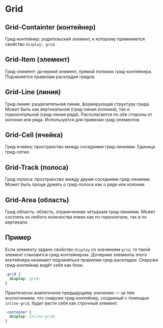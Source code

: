 # Grid

## Grid-Containter (контейнер)

Грид-контейнер: родительский элемент, к которому применяется свойство `display: grid`.

## Grid-Item (элемент)

Грид-элемент: дочерний элемент, прямой потомок грид-контейнера. Подчиняется правилам раскладки гридов.

## Grid-Line (линия)

Грид-линия: разделительная линия, формирующая структуру грида. Может быть как вертикальной (грид-линия колонки), так и горизонтальной (грид-линия ряда). Располагается по обе стороны от колонки или ряда. Используется для привязки грид-элементов.

## Grid-Cell (ячейка)

Грид-ячейка: пространство между соседними грид-линиями. Единица грид-сетки.

## Grid-Track (полоса)

Грид-полоса: пространство между двумя соседними грид-линиями. Может быть проще думать о грид-полосе как о ряде или колонке.

## Grid-Area (область)

Грид-область: область, ограниченная четырьмя грид-линиями. Может состоять из любого количества ячеек как по горизонтали, так и по вертикали.

## Пример

Если элементу задано свойство `display` со значением `grid`, то такой элемент становится грид-контейнером. Дочерние элементы этого контейнера начинают подчиняться правилам грид-раскладки. Снаружи грид-контейнер ведёт себя как блок.

```css
.grid {
  display: grid;
}
```

Практически аналогичное предыдущему значению — за тем исключением, что снаружи грид-контейнер, созданный с помощью `inline-grid`, будет вести себя как строчный элемент.

```css
.container {
  display: inline-grid;
}
```
